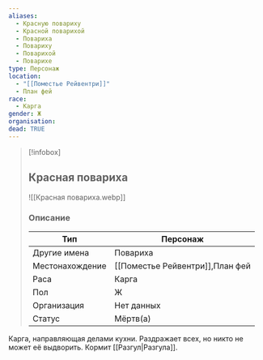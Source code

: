 ```yaml
---
aliases:
  - Красную повариху
  - Красной поварихой
  - Повариха
  - Повариху
  - Поварихой
  - Поварихе
type: Персонаж
location:
  - "[[Поместье Рейвентри]]"
  - План фей
race:
  - Карга
gender: Ж
organisation: 
dead: TRUE
---
```


> [!infobox]
> 
> ## Красная повариха
> 
> ![[Красная повариха.webp]]
> 
> ### Описание
> 
> | Тип | Персонаж |
> | --- | --- |
> | Другие имена| Повариха |
> | Местонахождение | [[Поместье Рейвентри]],План фей |
> | Раса | Карга |
> | Пол | Ж |
> | Организация | Нет данных |
> | Статус | Мёртв(а) |

Карга, направляющая делами кухни. Раздражает всех, но никто не может её выдворить. Кормит [[Разгул|Разгула]].